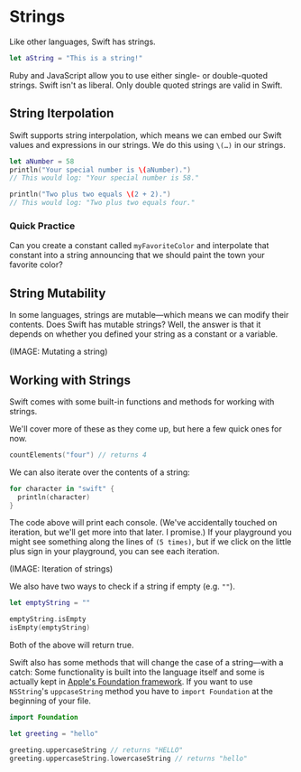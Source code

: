 # Strings

Like other languages, Swift has strings.

```swift
let aString = "This is a string!"
```

Ruby and JavaScript allow you to use either single- or double-quoted strings. Swift isn't as liberal. Only double quoted strings are valid in Swift.

## String Iterpolation

Swift supports string interpolation, which means we can embed our Swift values and expressions in our strings. We do this using `\(…)` in our strings.

```swift
let aNumber = 58
println("Your special number is \(aNumber).")
// This would log: "Your special number is 58."

println("Two plus two equals \(2 + 2).")
// This would log: "Two plus two equals four."
```

### Quick Practice

Can you create a constant called `myFavoriteColor` and interpolate that constant into a string announcing that we should paint the town your favorite color?

## String Mutability

In some languages, strings are mutable—which means we can modify their contents. Does Swift has mutable strings? Well, the answer is that it depends on whether you defined your string as a constant or a variable.

(IMAGE: Mutating a string)

## Working with Strings

Swift comes with some built-in functions and methods for working with strings.

We'll cover more of these as they come up, but here a few quick ones for now.

```swift
countElements("four") // returns 4
```

We can also iterate over the contents of a string:

```swift
for character in "swift" {
  println(character)
}
```

The code above will print each console. (We've accidentally touched on iteration, but we'll get more into that later. I promise.) If your playground you might see something along the lines of `(5 times)`, but if we click on the little plus sign in your playground, you can see each iteration.

(IMAGE: Iteration of strings)

We also have two ways to check if a string if empty (e.g. `""`).

```swift
let emptyString = ""

emptyString.isEmpty
isEmpty(emptyString)
```

Both of the above will return true.

Swift also has some methods that will change the case of a string—with a catch: Some functionality is built into the language itself and some is actually kept in [Apple's Foundation framework][foundation]. If you want to use `NSString`'s `uppcaseString` method you have to `import Foundation` at the beginning of your file.

[foundation]: https://developer.apple.com/library/mac/documentation/Cocoa/Reference/Foundation/ObjC_classic/index.html

```swift
import Foundation

let greeting = "hello"

greeting.uppercaseString // returns "HELLO"
greeting.uppercaseString.lowercaseString // returns "hello"
```
